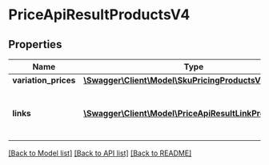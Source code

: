 # PriceApiResultProductsV4

## Properties
Name | Type | Description | Notes
------------ | ------------- | ------------- | -------------
**variation_prices** | [**\Swagger\Client\Model\SkuPricingProductsV4[]**](SkuPricingProductsV4.md) |  | [optional] 
**links** | [**\Swagger\Client\Model\PriceApiResultLinkProductsV4[]**](PriceApiResultLinkProductsV4.md) | a list of links that can be used for pagination. | [optional] 

[[Back to Model list]](../../README.md#documentation-for-models) [[Back to API list]](../../README.md#documentation-for-api-endpoints) [[Back to README]](../../README.md)

